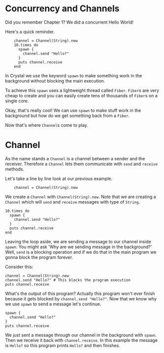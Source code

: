Concurrency and Channels
========================

Did you remember Chapter 1? We did a concurrent Hello World!

Here's a quick reminder.

~~~ {.ruby}
    channel = Channel(String).new
    10.times do
      spawn {
        channel.send "Hello?"
      }
      puts channel.receive
    end
~~~

In Crystal we use the keyword `spawn` to make something work in the background without blocking the main execution.

To achieve this `spawn` uses a lightweight thread called `Fiber`. `Fiber`s are very cheap to create and you can easily
create tens of thousands of `Fiber`s on a single core.

Okay, that's really cool! We can use `spawn` to make stuff work in the background but how do we get something back from a `Fiber`.

Now that's where `Channel`s come to play.

Channel
=======

As the name stands a `Channel` is a channel between a sender and the receiver. Therefore a `Channel` lets them communicate with `send` and `receive` methods.

Let's take a line by line look at our previous example.

~~~ {.ruby}
    channel = Channel(String).new
~~~

We create a `Channel` with `Channel(String).new`. Note that we are creating a `Channel` which will `send` and `receive` messages with type of `String`.

~~~ {.ruby}
10.times do
  spawn {
    channel.send "Hello?"
  }
  puts channel.receive
end
~~~

Leaving the loop aside, we are sending a message to our channel inside `spawn`.
You might ask 'Why are we sending message in the background?' Well, `send` is a blocking operation and if we do that in the main program we gonna block the program forever.

Consider this:

~~~ {.ruby}
channel = Channel(String).new
channel.send "Hello?" # This blocks the program execution
puts channel.receive
~~~

What's the output of this program? Actually this program won't ever finish because it gets blocked by `channel.send "Hello?"`.
Now that we know why we use `spawn` to send a message let's continue.

~~~ {.ruby}
spawn {
  channel.send "Hello?"
}
puts channel.receive
~~~

We just sent a message through our channel in the background with `spawn`. Then we receive it back with `channel.receive`. In this example the message is `Hello?` so this program prints `Hello?` and then finishes.
